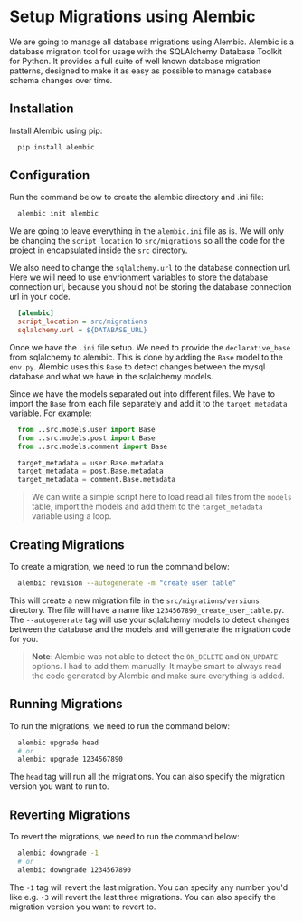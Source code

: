 # Setup Migrations using Alembic

We are going to manage all database migrations using Alembic. Alembic is a database migration tool for usage with the SQLAlchemy Database Toolkit for Python. It provides a full suite of well known database migration patterns, designed to make it as easy as possible to manage database schema changes over time.

## Installation

Install Alembic using pip:

```bash
  pip install alembic
```

## Configuration

Run the command below to create the alembic directory and .ini file:

```bash
  alembic init alembic
```

We are going to leave everything in the `alembic.ini` file as is. We will only be changing the `script_location` to `src/migrations` so all the code for the project in encapsulated inside the `src` directory. 

We also need to change the  `sqlalchemy.url` to the database connection url. Here we will need to use envrionment variables to store the database connection url, because you should not be storing the database connection url in your code. 

```ini
  [alembic]
  script_location = src/migrations
  sqlalchemy.url = ${DATABASE_URL}
```

Once we have the `.ini` file setup. We need to provide the `declarative_base` from sqlalchemy to alembic. This is done by adding the `Base` model to the `env.py`. Alembic uses this `Base` to detect changes between the mysql database and what we have in the sqlalchemy models. 

Since we have the models separated out into different files. We have to import the `Base` from each file separately and add it to the `target_metadata` variable. For example:

```python
  from ..src.models.user import Base
  from ..src.models.post import Base
  from ..src.models.comment import Base

  target_metadata = user.Base.metadata
  target_metadata = post.Base.metadata
  target_metadata = comment.Base.metadata
```

> We can write a simple script here to load read all files from the `models` table, import the models and add them to the `target_metadata` variable using a loop. 

## Creating Migrations

To create a migration, we need to run the command below:

```bash
  alembic revision --autogenerate -m "create user table"
```

This will create a new migration file in the `src/migrations/versions` directory. The file will have a name like `1234567890_create_user_table.py`. The `--autogenerate` tag will use your sqlalchemy models to detect changes between the database and the models and will generate the migration code for you.

> **Note**: Alembic was not able to detect the `ON_DELETE` and `ON_UPDATE` options. I had to add them manually. It maybe smart to always read the code generated by Alembic and make sure everything is added. 

## Running Migrations 

To run the migrations, we need to run the command below:

```bash
  alembic upgrade head
  # or
  alembic upgrade 1234567890
```

The `head` tag will run all the migrations. You can also specify the migration version you want to run to.

## Reverting Migrations

To revert the migrations, we need to run the command below:

```bash
  alembic downgrade -1
  # or
  alembic downgrade 1234567890
```

The `-1` tag will revert the last migration. You can specify any number you'd like e.g. `-3` will revert the last three migrations. You can also specify the migration version you want to revert to.

